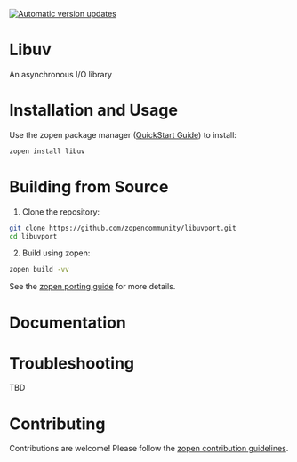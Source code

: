 [![Automatic version updates](https://github.com/ZOSOpenTools/libuvport/actions/workflows/bump.yml/badge.svg)](https://github.com/ZOSOpenTools/libuvport/actions/workflows/bump.yml)

# Libuv

An asynchronous I/O library

# Installation and Usage

Use the zopen package manager ([QuickStart Guide](https://zopen.community/#/Guides/QuickStart)) to install:
```bash
zopen install libuv
```

# Building from Source

1. Clone the repository:
```bash
git clone https://github.com/zopencommunity/libuvport.git
cd libuvport
```
2. Build using zopen:
```bash
zopen build -vv
```

See the [zopen porting guide](https://zopen.community/#/Guides/Porting) for more details.

# Documentation


# Troubleshooting
TBD

# Contributing
Contributions are welcome! Please follow the [zopen contribution guidelines](https://github.com/zopencommunity/meta/blob/main/CONTRIBUTING.md).
